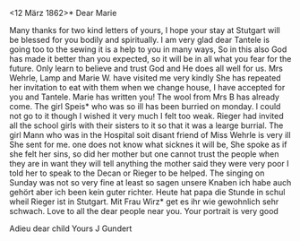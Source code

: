  <12 März 1862>*
Dear Marie

Many thanks for two kind letters of yours, I hope your stay at Stutgart will be blessed for you bodily and spiritually. I am very glad dear Tantele is going too to the sewing it is a help to you in many ways, So in this also God has made it better than you expected, so it will be in all what you fear for the future. Only learn to believe and trust God and He does all well for us. Mrs Wehrle, Lamp and Marie W. have visited me very kindly She has repeated her invitation to eat with them when we change house, I have accepted for you and Tantele. Marie has written you! The wool from Mrs B has already come. The girl Speis* who was so ill has been burried on monday. I could not go to it though I wished it very much I felt too weak. Rieger had invited all the school girls with their sisters to it so that it was a learge burrial. The girl Mann who was in the Hospital soit disant friend of Miss Wehrle is very ill She sent for me. one does not know what sicknes it will be, She spoke as if she felt her sins, so did her mother but one cannot trust the people when they are in want they will tell anything the mother said they were very poor I told her to speak to the Decan or Rieger to be helped. The singing on Sunday was not so very fine at least so sagen unsere Knaben ich habe auch gehört aber ich been kein guter richter. Heute hat papa die Stunde in schul wheil Rieger ist in Stutgart. Mit Frau Wirz* get es ihr wie gewohnlich sehr schwach. Love to all the dear people near you. Your portrait is very good

Adieu dear child
 Yours J Gundert
